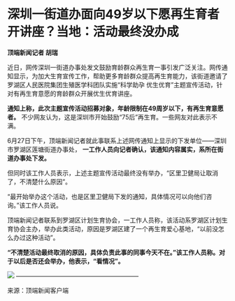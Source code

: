 

# 深圳一街道办面向49岁以下愿再生育者开讲座？当地：活动最终没办成

**顶端新闻记者 胡瑞**

近日，网传深圳一街道办事处发文鼓励育龄群众再生育一事引发广泛关注。网传通知显示，为加大生育宣传工作，帮助更多育龄群众提高再生育能力，该街道邀请了罗湖区人民医院集团生殖医学科团队实施“科学助孕
优生优育”主题宣传活动，针对有再生育意愿的育龄群众开展优生优育讲座。

**通知上称，此次主题宣传活动招募对象，年龄限制在49周岁以下，有再生育意愿者。**
不少网友认为，这是深圳市开始鼓励“75后”再生育。一些网友对此表示不满。

6月27日下午，顶端新闻记者就此事联系上述网传通知上显示的下发单位——深圳市罗湖区莲塘街道办事处，
**一工作人员向记者确认，该通知内容属实，系所在街道办事处下发。**

但同时该工作人员表示，上述主题宣传活动最终没有举办，“区里卫健局让取消了，不清楚什么原因”。

“最开始举办这个活动，也是区里卫健局下发的通知，具体情况可以向他们咨询。”该工作人员说。

顶端新闻记者联系到罗湖区计划生育协会，一工作人员称，该活动系罗湖区计划生育协会主办，举办此类活动，原因是罗湖区建了一个再生育爱心基地，“以前没怎么办过这种活动”。

**“不清楚活动最终取消的原因，具体负责此事的同事今天不在。”该工作人员称。对于以后是否还会举办，他表示，“看情况”。**

![](https://inews.gtimg.com/om_bt/OdEcPkHlXUT5kVmT0UpJnSxhKrbzqAjE8eDPnVeZnLB-wAA/1000)
————————————————————

来源：顶端新闻客户端

